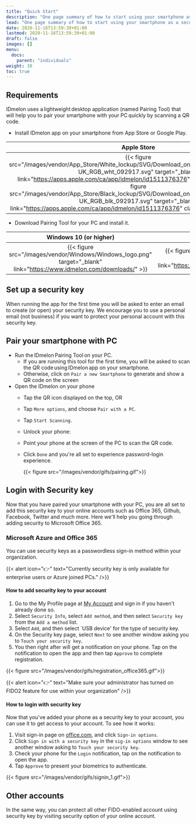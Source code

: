 ```yaml
---
title: "Quick Start"
description: "One page summary of how to start using your smartphone as a security key."
lead: "One page summary of how to start using your smartphone as a security key."
date: 2020-11-16T13:59:39+01:00
lastmod: 2020-11-16T13:59:39+01:00
draft: false
images: []
menu:
  docs:
    parent: "individuals"
weight: 30
toc: true
---
```


## Requirements

IDmelon uses a lightweight desktop application (named Pairing Tool) that will help you to pair your smartphone with your PC quickly by scanning a QR code.

- Install IDmelon app on your smartphone from App Store or Google Play.

Apple Store             |  Google Play
:-------------------------:|:-------------------------:
{{< figure src="/images/vendor/App_Store/White_lockup/SVG/Download_on_the_App_Store_Badge_US-UK_RGB_wht_092917.svg" target="_blank" link="https://apps.apple.com/ca/app/idmelon/id1511376376" class="logo-light">}}{{< figure src="/images/vendor/App_Store/Black_lockup/SVG/Download_on_the_App_Store_Badge_US-UK_RGB_blk_092917.svg" target="_blank" link="https://apps.apple.com/ca/app/idmelon/id1511376376" class="logo-dark d-none">}}|{{< figure src="/images/vendor/Google_Play/google-play-badge.svg" target="_blank" link="https://play.google.com/store/apps/details?id=com.vancosys.authenticator.business&hl=en_CA&gl=US">}}

- Download Pairing Tool for your PC and install it.

Windows 10 (or higher)             |  Mac OS
:-------------------------:|:-------------------------:
{{< figure src="/images/vendor/Windows/Windows_logo.png" target="_blank" link="https://www.idmelon.com/downloads/" >}}|{{< figure src="/images/vendor/Mac/mac-os.png" target="_blank" link="https://www.idmelon.com/downloads/">}}

## Set up a security key

When running the app for the first time you will be asked to enter an email to create (or open) your security key. We encourage you to use a personal email (not business) if you want to protect your personal account with this security key.

## Pair your smartphone with PC

- Run the IDmelon Pairing Tool on your PC.
  - If you are running this tool for the first time, you will be asked to scan the QR code using IDmelon app on your smartphone.
  - Otherwise, click on `Pair a new Smartphone` to generate and show a QR code on the screen
- Open the IDmelon on your phone
  - Tap the QR icon displayed on the top, OR
  - Tap `More options`, and choose `Pair with a PC`.
  - Tap `Start Scanning`.
  - Unlock your phone:
  - Point your phone at the screen of the PC to scan the QR code.
  - Click `Done` and you're all set to experience password-login experience.

      {{< figure src="/images/vendor/gifs/pairing.gif">}}

## Login with Security key

Now that you have paired your smartphone with your PC, you are all set to add this security key to your online accounts such as Office 365, Github, Facebook, Twitter and much more.
Here we'll help you going through adding security to Microsoft Office 365.

### Microsoft Azure and Office 365

You can use security keys as a passwordless sign-in method within your organization.

{{< alert icon="👉" text="Currently security key is only available for enterprise users or Azure joined PCs." />}}

#### How to add security key to your account

1. Go to the My Profile page at [My Account](https://myaccount.microsoft.com/s) and sign in if you haven't already done so.
2. Select `Security Info`, select `Add method`, and then select `Security key` from the `Add a method` list.
3. Select `Add`, and then select `USB device' for the type of security key.
4. On the Security key page, select `Next` to see another window asking you to `Touch your security key`.
5. You then right after will get a notification on your phone. Tap on the notification to open the app and then tap `Approve` to complete registration.

  {{< figure src="/images/vendor/gifs/registration_office365.gif">}}

{{< alert icon="👉" text="Make sure your administrator has turned on FIDO2 feature for use within your organization" />}}

#### How to login with security key

Now that you've added your phone as a security key to your account, you can use it to get access to your account.
To see how it works:

1. Visit sign-in page on [office.com](http://office.com), and click `Sign-in options`.
2. Click `Sign in with a security key` in the `sig-in options` window to see another window asking to `Touch your security key`.
3. Check your phone for the `Login` notification, tap on the notification to open the app.
4. Tap `Approve` to present your biometrics to authenticate.

  {{< figure src="/images/vendor/gifs/signin_1.gif">}}

## Other accounts

In the same way, you can protect all other FIDO-enabled account using security key by visiting security option of your online account.
